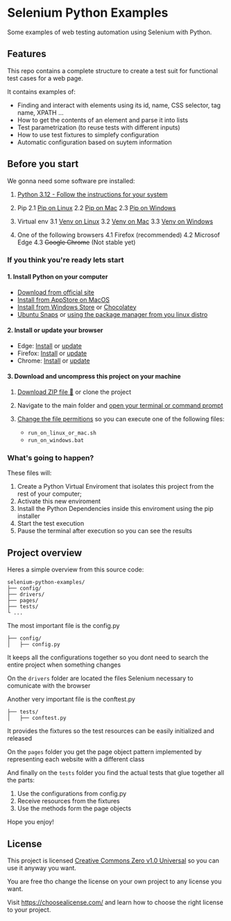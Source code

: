 # Selenium Python Examples

Some examples of web testing automation using Selenium with Python.

## Features

This repo contains a complete structure to create a test suit for functional test cases for a web page.

It contains examples of:

- Finding and interact with elements using its id, name, CSS selector, tag name, XPATH ...
- How to get the contents of an element and parse it into lists
- Test parametrization (to reuse tests with different inputs)
- How to use test fixtures to simplefy configuration
- Automatic configuration based on suytem information

## Before you start

We gonna need some software pre installed:

1. [Python 3.12 - Follow the instructions for your system](https://www.python.org/downloads/)

2. Pip
2.1 [Pip on Linux](https://www.tecmint.com/install-pip-in-linux/)
2.2 [Pip on Mac](https://phoenixnap.com/kb/install-pip-mac)
2.3 [Pip on Windows](https://phoenixnap.com/kb/install-pip-windows)

3. Virtual env
3.1 [Venv on Linux](https://virtualenv.pypa.io/en/latest/installation.html)
3.2 [Venv on Mac](https://www.deadbear.io/how-to-install-virtualenv-on-mac-os/)
3.3 [Venv on Windows](https://medium.com/analytics-vidhya/virtual-environment-6ad5d9b6af59)

4. One of the following browsers
4.1 Firefox (recommended)
4.2 Microsof Edge
4.3 ~~Google Chrome~~ (Not stable yet)

### If you think you're ready lets start

#### 1. Install Python on your computer

- [Download from official site](https://www.python.org/downloads/release/python-3123/)
- [Install from AppStore on MacOS](https://apps.apple.com/br/app/python-3/id1262850648)
- [Install from Windows Store](https://apps.microsoft.com/detail/9ncvdn91xzqp?hl=en-us&gl=US) or [Chocolatey](https://community.chocolatey.org/packages/python312)
- [Ubuntu Snaps](https://snapcraft.io/python3-alt) or [using the package manager from you linux distro](https://wiki.python.org/moin/BeginnersGuide/Download)

#### 2. Install or update your browser

- Edge: [Install](https://www.microsoft.com/en-us/edge/download?form=MA13FJ) or [update](https://support.microsoft.com/en-us/topic/microsoft-edge-update-settings-af8aaca2-1b69-4870-94fe-18822dbb7ef1)
- Firefox: [Install](https://www.mozilla.org/en-US/firefox/new/) or [update](https://support.mozilla.org/en-US/kb/update-firefox-latest-release)
- Chrome: [Install](https://www.google.com/chrome/) or [update](https://support.google.com/chrome/answer/95414?hl=EN&co=GENIE.Platform%3DDesktop)

#### 3. Download and uncompress this project on your machine

1. [Download ZIP file 📂](https://github.com/edumco/selenium-python-examples/archive/refs/heads/main.zip) or clone the project

1. Navigate to the main folder and [open your terminal or command prompt](https://www.lifewire.com/open-command-prompt-in-folder-8681085)

1. [Change the file permitions](https://support.apple.com/guide/mac-help/change-permissions-for-files-folders-or-disks-mchlp1203/mac) so you can execute one of the following files:

    - `run_on_linux_or_mac.sh`
    - `run_on_windows.bat`

### What's going to happen?

These files will:

1. Create a Python Virtual Enviroment that isolates this project from the rest of your computer;
1. Activate this new enviroment
1. Install the Python Dependencies inside this enviroment using the pip installer
1. Start the test execution
1. Pause the terminal after execution so you can see the results

## Project overview

Heres a simple overview from this source code:

```
selenium-python-examples/
├── config/
├── drivers/
├── pages/
├── tests/
└ ...
```

The most important file is the config.py

```
├── config/
│   ├── config.py
```

It keeps all the configurations together so you dont need to search the entire project when something changes

On the `drivers` folder are located the files Selenium necessary to comunicate with the browser

Another very important file is the conftest.py

```
├── tests/
│   ├── conftest.py
```

It provides the fixtures so the test resources can be easily initialized and released

On the `pages` folder you get the page object pattern implemented by representing each website with a different class

And finally on the `tests` folder you find the actual tests that glue together all the parts:

1. Use the configurations from config.py
2. Receive resources from the fixtures
3. Use the methods form the page objects

Hope you enjoy!

## License

This project is licensed [Creative Commons Zero v1.0 Universal](LICENSE) so you can use it anyway you want.

You are free tho change the license on your own project to any license you want.

Visit <https://choosealicense.com/> and learn how to choose the right license to your project.
